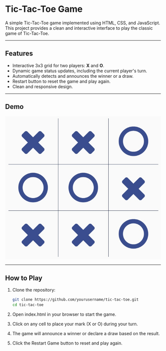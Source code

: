 # Tic-Tac-Toe Game

A simple Tic-Tac-Toe game implemented using HTML, CSS, and JavaScript. This project provides a clean and interactive interface to play the classic game of Tic-Tac-Toe.

---

## Features

- Interactive 3x3 grid for two players: **X** and **O**.
- Dynamic game status updates, including the current player's turn.
- Automatically detects and announces the winner or a draw.
- Restart button to reset the game and play again.
- Clean and responsive design.

---

## Demo

![Tic-Tac-Toe Screenshots](./download.jpg)

---

## How to Play

1. Clone the repository:
   ```bash
   git clone https://github.com/yourusername/tic-tac-toe.git
   cd tic-tac-toe
2. Open index.html in your browser to start the game.

3. Click on any cell to place your mark (X or O) during your turn.

4. The game will announce a winner or declare a draw based on the result.

5. Click the Restart Game button to reset and play again.
